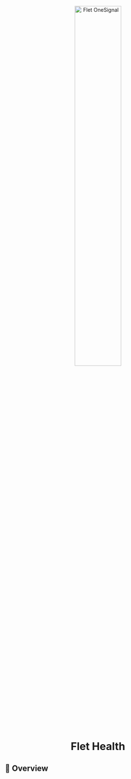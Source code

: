 <p align="center"><img src="https://github.com/user-attachments/assets/e82a9555-8b02-47f0-8f0b-499423383c1f" width="50%" alt="Flet OneSignal"></p>


<h1 align="center"> Flet Health </h1>

## 📖 Overview
